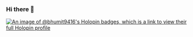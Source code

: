 ### Hi there 👋

<!--
**Bhumit9416/Bhumit9416** is a ✨ _special_ ✨ repository because its `README.md` (this file) appears on your GitHub profile.

Here are some ideas to get you started:

- 🔭 I’m currently working on ...
- 🌱 I’m currently learning ...
- 👯 I’m looking to collaborate on ...
- 🤔 I’m looking for help with ...
- 💬 Ask me about ...
- 📫 How to reach me: ...
- 😄 Pronouns: ...
- ⚡ Fun fact: ...
-->
[![An image of @bhumit9416's Holopin badges, which is a link to view their full Holopin profile](https://holopin.me/bhumit9416)](https://holopin.io/@bhumit9416)
